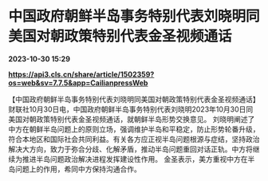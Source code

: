 # 中国政府朝鲜半岛事务特别代表刘晓明同美国对朝政策特别代表金圣视频通话

**2023-10-30 15:29**

**https://api3.cls.cn/share/article/1502359?os=web&sv=7.7.5&app=CailianpressWeb**

【中国政府朝鲜半岛事务特别代表刘晓明同美国对朝政策特别代表金圣视频通话】财联社10月30日电，中国政府朝鲜半岛事务特别代表刘晓明2023年10月30日同美国对朝政策特别代表金圣视频通话，就朝鲜半岛形势交换意见。 刘晓明阐述了中方在朝鲜半岛问题上的原则立场，强调维护半岛和平稳定，防止形势轮番升级，符合本地区和国际社会共同利益。有关各方应正视半岛问题根源与症结，坚持政治解决大方向，致力于弥合分歧、化解矛盾，推动半岛问题重回对话正轨。中方将继续为推进半岛问题政治解决进程发挥建设性作用。 金圣表示，美方重视中方在半岛问题上的作用，希同中方保持沟通合作。